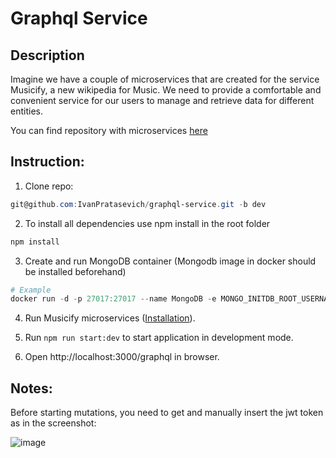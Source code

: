 # Graphql Service  
## Description  
Imagine we have a couple of microservices that are created for the service Musicify, a new wikipedia for Music. We need to provide a comfortable and convenient service   for our users to manage and retrieve data for different entities.  

You can find repository with microservices [here](https://github.com/rolling-scopes-school/node-graphql-service)  

## Instruction:
1. Clone repo:
 ``` powershell 
git@github.com:IvanPratasevich/graphql-service.git -b dev 
```
2. To install all dependencies use npm install in the root folder
``` powershell 
npm install
```
3. Create and run MongoDB container (Mongodb image in docker should be installed beforehand)   
``` powershell
# Example
docker run -d -p 27017:27017 --name MongoDB -e MONGO_INITDB_ROOT_USERNAME=mongoadmin -e MONGO_INITDB_ROOT_PASSWORD=secret mongo:latest
```
4. Run Musicify microservices ([Installation](https://github.com/rolling-scopes-school/node-graphql-service#installation)).  

5. Run ```npm run start:dev``` to start application in development mode. 

6. Open http://localhost:3000/graphql in browser.

## Notes:  
Before starting mutations, you need to get and manually insert the jwt token as in the screenshot:  

![image](https://user-images.githubusercontent.com/85807287/178156411-5bd5fe17-1990-4782-a6b5-42060daa4ae7.png)

